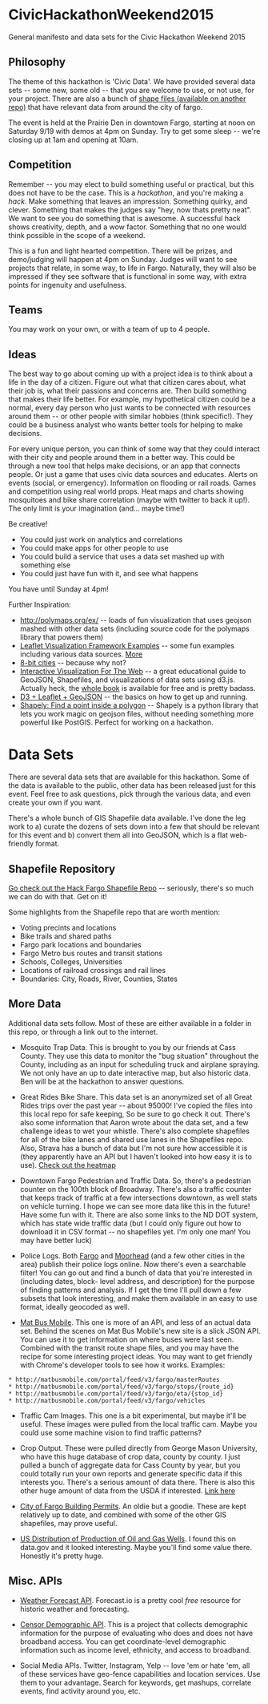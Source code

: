 # CivicHackathonWeekend2015
General manifesto and data sets for the Civic Hackathon Weekend 2015

Philosophy
-----------

The theme of this hackathon is 'Civic Data'. We have provided
several data sets -- some new, some old -- that you are welcome
to use, or not use, for your project. There are also a bunch of
[shape files (available on another repo)](https://github.com/HackFargo/Shapefiles) that have relevant data from around the city of fargo.

The event is held at the Prairie Den in downtown Fargo, starting
at noon on Saturday 9/19 with demos at 4pm on Sunday. Try to get
some sleep -- we're closing up at 1am and opening at 10am.

Competition
-----------

Remember -- you may elect to build something useful or practical,
but this does not have to be the case. This is a *hackathon*, and
you're making a *hack*. Make something that leaves an impression. 
Something quirky, and clever. Something that makes the judges 
say "hey, now thats pretty neat". We want to see you do something
that is awesome. A successful hack shows creativity, depth, and a
wow factor. Something that no one would think possible in the 
scope of a weekend. 

This is a fun and light hearted competition. There will be prizes,
and demo/judging will happen at 4pm on Sunday. Judges will want to see
projects that relate, in some way, to life in Fargo. Naturally,
they will also be impressed if they see software that is functional
in some way, with extra points for ingenuity and usefulness.

Teams
------

You may work on your own, or with a team of up to 4 people. 

Ideas
-----

The best way to go about coming up with a project idea is to 
think about a life in the day of a citizen. Figure out what
that citizen cares about, what their job is, what their
passions and concerns are. Then build something that makes
their life better. For example, my hypothetical citizen 
could be a normal, every day person who just wants to be 
connected with resources around them -- or other people with
similar hobbies (think specific!). They could be a business
analyst who wants better tools for helping to make decisions.

For every unique person, you can think of some way that they
could interact with their city and people around them in
a better way. This could be through a new tool that helps
make decisions, or an app that connects people. Or just a
game that uses civic data sources and educates. Alerts
on events (social, or emergency). Information on flooding
or rail roads. Games and competition using real world
props. Heat maps and charts showing mosquitoes and bike
share correlation (maybe with twitter to back it up!).
The only limit is your imagination (and... maybe time!)

Be creative!

   * You could just work on analytics and correlations
   * You could make apps for other people to use
   * You could build a service that uses a data set 
     mashed up with something else
   * You could just have fun with it, and see what happens

You have until Sunday at 4pm!

Further Inspiration:
   * http://polymaps.org/ex/ -- loads of fun visualization
     that uses geojson mashed with other data sets (including
     source code for the polymaps library that powers them)
   * [Leaflet Visualization Framework Examples](https://github.com/humangeo/leaflet-dvf) -- some fun examples
     including various data sources. [More](https://github.com/humangeo/leaflet-dvf/wiki/2.-Examples)
   * [8-bit cities](http://8bitcity.com/map?Detroit) -- because why not?
   * [Interactive Visualization For The Web](http://chimera.labs.oreilly.com/books/1230000000345/ch12.html#_find_shapefiles) -- 
     a great educational guide to GeoJSON, Shapefiles, and
     visualizations of data sets using d3.js. Actually heck,
     the [whole book](http://chimera.labs.oreilly.com/books/1230000000345/index.html) is available for free
     and is pretty badass.
   * [D3 + Leaflet + GeoJSON](http://bost.ocks.org/mike/leaflet/) -- the basics on how to get
     up and running.
   * [Shapely: Find a point inside a polygon](http://stackoverflow.com/questions/20776205/point-in-polygon-with-geojson-in-python) -- Shapely is 
     a python library that lets you work magic on geojson files,
     without needing something more powerful like PostGIS. Perfect
     for working on a hackathon.

Data Sets
=========

There are several data sets that are available for this hackathon. 
Some of the data is available to the public, other data has been
released just for this event. Feel free to ask questions, pick
through the various data, and even create your own if you want.

There's a whole bunch of GIS Shapefile data available. I've done
the leg work to a) curate the dozens of sets down into a few that
should be relevant for this event and b) convert them all into
GeoJSON, which is a flat web-friendly format. 

Shapefile Repository
--------------------

[Go check out the Hack Fargo Shapefile Repo](https://github.com/HackFargo/Shapefiles) -- seriously,
there's so much we can do with that. Get on it!

Some highlights from the Shapefile repo that are worth mention:

   * Voting precints and locations
   * Bike trails and shared paths
   * Fargo park locations and boundaries
   * Fargo Metro bus routes and transit stations
   * Schools, Colleges, Universities
   * Locations of railroad crossings and rail lines
   * Boundaries: City, Roads, River, Counties, States

More Data
----------

Additional data sets follow. Most of these are either available
in a folder in this repo, or through a link out to the internet.

   * Mosquito Trap Data. This is brought to you by our friends at
     Cass County. They use this data to monitor the "bug situation"
     throughout the County, including as an input for scheduling
     truck and airplane spraying. We not only have an up to date
     interactive map, but also historic data. Ben will be at the
     hackathon to answer questions.

   * Great Rides Bike Share. This data set is an anonymized set
     of all Great Rides trips over the past year -- about 95000!
     I've copied the files into this local repo for safe keeping,
     So be sure to go check it out. There's also some information
     that Aaron wrote about the data set, and a few challenge ideas to
     wet your whistle. There's also complete shapefiles for all
     of the bike lanes and shared use lanes in the Shapefiles
     repo. Also, Strava has a bunch of data but I'm not sure how
     accessible it is (they apparently have an API but I haven't
     looked into how easy it is to use). [Check out the heatmap](http://labs.strava.com/heatmap/#14/-96.79053/46.88304/yellow/bike)

   * Downtown Fargo Pedestrian and Traffic Data. So, there's a 
     pedestrian counter on the 100th block of Broadway. There's
     also a traffic counter that keeps track of traffic at
     a few intersections downtown, as well stats on vehicle turning. 
     I hope we can see more data like this in the future! Have some
     fun with it. There are also some links to the ND DOT system,
     which has state wide traffic data (but I could only figure out
     how to download it in CSV format -- no shapefiles yet. I'm only
     one man! You may have better luck)

   * Police Logs. Both [Fargo](http://www.cityoffargo.com/CityInfo/Departments/Police/DispatchLog/FargoPDDispatchLogs.aspx) and 
     [Moorhead](http://rrrdc.com/dispatch-logs/) (and a few other cities
     in the area) publish their police logs online. Now there's
     even a searchable filter! You can go out and find a bunch
     of data that you're interested in (including dates, block-
     level address, and description) for the purpose of finding
     patterns and analysis. If I get the time I'll pull down
     a few subsets that look interesting, and make them available
     in an easy to use format, ideally geocoded as well.

   * [Mat Bus Mobile](http://matbusmobile.com/portal/fr2/index.jsf). This one is more of an API, and less of an
     actual data set. Behind the scenes on Mat Bus Mobile's new site
     is a slick JSON API. You can use it to get information on 
     where buses were last seen. Combined with the transit route
     shape files, and you may have the recipe for some interesting
     project ideas. You may want to get friendly with Chrome's
     developer tools to see how it works. 
     Examples:
	
	* http://matbusmobile.com/portal/feed/v3/fargo/masterRoutes
	* http://matbusmobile.com/portal/feed/v3/fargo/stops/{route_id}
	* http://matbusmobile.com/portal/feed/v3/fargo/eta/{stop_id}
	* http://matbusmobile.com/portal/feed/v3/fargo/vehicles

   * Traffic Cam Images. This one is a bit experimental, but maybe it'll
     be useful. These images were pulled from the local traffic cam. 
     Maybe you could use some machine vision to find traffic patterns?

   * Crop Output. These were pulled directly from George Mason University,
     who have this huge database of crop data, county by county. I just
     pulled a bunch of aggregate data for Cass County by year, but you
     could totally run your own reports and generate specific data if
     this interests you. There's a serious amount of data there. There
     is also this other huge amount of data from the USDA if interested.
     [Link here](http://www.ers.usda.gov/data-products/agricultural-productivity-in-the-us.aspx)

   * [City of Fargo Building Permits](http://data.cityoffargo.com/files/buildingpermits.csv). An oldie but a goodie. 
     These are kept relatively up to date, and combined with some of the
     other GIS shapefiles, may prove useful.

   * [US Distribution of Production of Oil and Gas Wells](https://catalog.data.gov/dataset/u-s-distribution-and-production-of-oil-and-gas-wells-24b0f). I found this on data.gov and it looked
     interesting. Maybe you'll find some value there. Honestly it's
     pretty huge.


Misc. APIs
----------

   * [Weather Forecast API](https://developer.forecast.io/). Forecast.io is a pretty cool
     *free* resource for historic weather and forecasting.

   * [Censor Demographic API](http://www.broadbandmap.gov/developer/api/demographics-api-by-coordinates). This is a project
     that collects demographic information for the purpose of evaluating who does and
     does not have broadband access. You can get coordinate-level demographic information
     such as income level, ethnicity, and access to broadband.

   * Social Media APIs. Twitter, Instagram, Yelp -- love 'em or hate 'em, all  
     of these services have geo-fence capabilities and location services. Use 
     them to your advantage. Search for keywords, get mashups, correlate events,
     find activity around you, etc.
